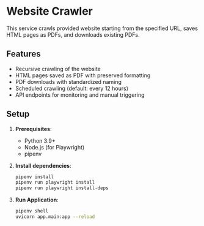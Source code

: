 # Website Crawler

This service crawls provided website starting from the specified URL, saves HTML pages as PDFs, and downloads existing
PDFs.

## Features

- Recursive crawling of the website
- HTML pages saved as PDF with preserved formatting
- PDF downloads with standardized naming
- Scheduled crawling (default: every 12 hours)
- API endpoints for monitoring and manual triggering

## Setup

1. **Prerequisites**:
    - Python 3.9+
    - Node.js (for Playwright)
    - pipenv

2. **Install dependencies**:
   ```bash
   pipenv install
   pipenv run playwright install
   pipenv run playwright install-deps

3. **Run Application**:
   ```bash   
   pipenv shell
   uvicorn app.main:app --reload